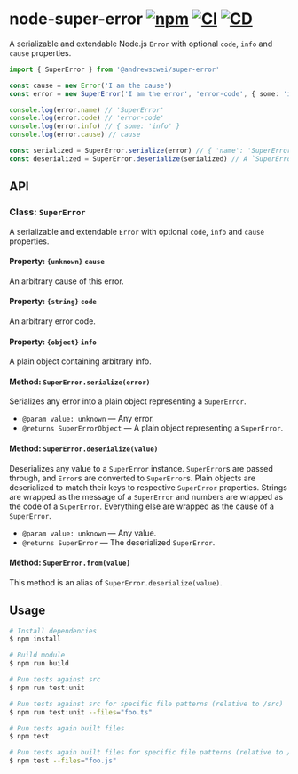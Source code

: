 # node-super-error [![npm](https://img.shields.io/npm/v/@andrewscwei/super-error.svg)](https://www.npmjs.com/package/@andrewscwei/super-error) [![CI](https://github.com/andrewscwei/node-super-error/workflows/CI/badge.svg)](https://github.com/andrewscwei/node-super-error/actions/workflows/ci.yml) [![CD](https://github.com/andrewscwei/node-super-error/workflows/CD/badge.svg)](https://github.com/andrewscwei/node-super-error/actions/workflows/cd.yml)

A serializable and extendable Node.js `Error` with optional `code`, `info` and `cause` properties.

```ts
import { SuperError } from '@andrewscwei/super-error'

const cause = new Error('I am the cause')
const error = new SuperError('I am the error', 'error-code', { some: 'info' }, cause)

console.log(error.name) // 'SuperError'
console.log(error.code) // 'error-code'
console.log(error.info) // { some: 'info' }
console.log(error.cause) // cause

const serialized = SuperError.serialize(error) // { 'name': 'SuperError', 'code': 'error-code', 'info': { 'some': 'info' }, 'cause': { 'name': 'Error', 'message': 'I am the cause' }, 'stack': <error_stack> }
const deserialized = SuperError.deserialize(serialized) // A `SuperError` instance equivalent to the initially created `error`.
```

## API

### Class: `SuperError`

A serializable and extendable `Error` with optional `code`, `info` and `cause` properties.

#### Property: `{unknown}` `cause`

An arbitrary cause of this error.

#### Property: `{string}` `code`

An arbitrary error code.

#### Property: `{object}` `info`

A plain object containing arbitrary info.

#### Method: `SuperError.serialize(error)`

Serializes any error into a plain object representing a `SuperError`.

- `@param value: unknown` — Any error.
- `@returns SuperErrorObject` — A plain object representing a `SuperError`.

#### Method: `SuperError.deserialize(value)`

Deserializes any value to a `SuperError` instance. `SuperError`s are passed through, and `Error`s are converted to `SuperError`s. Plain objects are deserialized to match their keys to respective `SuperError` properties. Strings are wrapped as the message of a `SuperError` and numbers are wrapped as the code of a `SuperError`. Everything else are wrapped as the cause of a `SuperError`.

- `@param value: unknown` — Any value.
- `@returns SuperError` — The deserialized `SuperError`.

#### Method: `SuperError.from(value)`

This method is an alias of `SuperError.deserialize(value)`.

## Usage

```sh
# Install dependencies
$ npm install

# Build module
$ npm run build

# Run tests against src
$ npm run test:unit

# Run tests against src for specific file patterns (relative to /src)
$ npm run test:unit --files="foo.ts"

# Run tests again built files
$ npm test

# Run tests again built files for specific file patterns (relative to /build)
$ npm test --files="foo.js"
```
